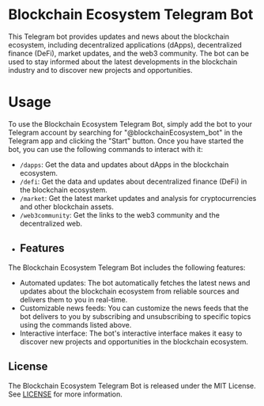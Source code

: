 # Blockchain Ecosystem Telegram Bot
This Telegram bot provides updates and news about the blockchain ecosystem, including decentralized applications (dApps), decentralized finance (DeFi), market updates, and the web3 community. The bot can be used to stay informed about the latest developments in the blockchain industry and to discover new projects and opportunities.
# Usage
To use the Blockchain Ecosystem Telegram Bot, simply add the bot to your Telegram account by searching for "@blockchainEcosystem_bot" in the Telegram app and clicking the "Start" button.
Once you have started the bot, you can use the following commands to interact with it:

- `/dapps`: Get the data and updates about dApps in the blockchain ecosystem.
- `/defi`: Get the data and updates about decentralized finance (DeFi) in the blockchain ecosystem.
- `/market`: Get the latest market updates and analysis for cryptocurrencies and other blockchain assets.
- `/web3community`: Get the links to the web3 community and the decentralized web.
- ## Features

The Blockchain Ecosystem Telegram Bot includes the following features:

- Automated updates: The bot automatically fetches the latest news and updates about the blockchain ecosystem from reliable sources and delivers them to you in real-time.
- Customizable news feeds: You can customize the news feeds that the bot delivers to you by subscribing and unsubscribing to specific topics using the commands listed above.
- Interactive interface: The bot's interactive interface makes it easy to discover new projects and opportunities in the blockchain ecosystem.

## License

The Blockchain Ecosystem Telegram Bot is released under the MIT License. See [LICENSE](LICENSE) for more information.
